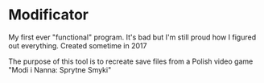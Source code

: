 # Modificator
My first ever "functional" program. It's bad but I'm still proud how I figured out everything. Created sometime in 2017

The purpose of this tool is to recreate save files from a Polish video game "Modi i Nanna: Sprytne Smyki"
